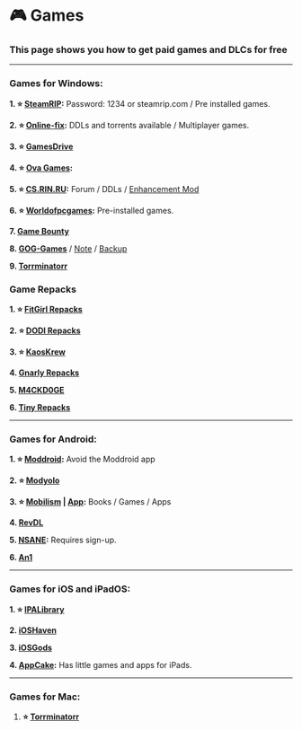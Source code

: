 # 🎮 Games
### This page shows you how to get paid games and DLCs for free 

***

### Games for Windows:

**1. ⭐ [SteamRIP](https://steamrip.com/):** Password: 1234 or steamrip.com / Pre installed games.

**2. ⭐ [Online-fix](https://online-fix.me/):** DDLs and torrents available / Multiplayer games.

**3. ⭐ [GamesDrive](https://gamesdrive.net/)**

**4. ⭐ [Ova Games](https://www.ovagames.com/):**

**5. ⭐ [CS.RIN.RU](https://cs.rin.ru/):** Forum / DDLs / [Enhancement Mod](https://github.com/SubZeroPL/cs-rin-ru-enhanced-mod)

**6. ⭐ [Worldofpcgames](https://worldof-pcgames.net/):** Pre-installed  games. 

**7. [Game Bounty](https://gamebounty.world/)**

**8. [GOG-Games](https://gog-games.to)** / [Note](https://a.imagem.app/opdEX8.png) / [Backup](https://github.com/ezerear/gog-games.to_backup)

**9. [Torrminatorr](https://forum.torrminatorr.com/)**

### Game Repacks 

**1. ⭐ [FitGirl Repacks](https://www.fitgirl-repacks.site)**

**2. ⭐ [DODI Repacks](https://dodi-repacks.site/)**

**3. ⭐ [KaosKrew](https://www.kaoskrew.org/)**

**4. [Gnarly Repacks](https://rentry.org/gnarly_repacks)**

**5. [M4CKD0GE](https://m4ckd0ge-repacks.site/)**

**6. [Tiny Repacks](https://www.tiny-repacks.win/)**

***

### Games for Android:

**1. ⭐ [Moddroid](https://www.moddroid.com):** Avoid the Moddroid app

**2. ⭐ [Modyolo](https://modyolo.com)**

**3. ⭐ [Mobilism](https://forum.mobilism.org/viewforum.php?f=398) | [App](https://forum.mobilism.org/app/):** Books / Games / Apps

**4. [RevDL](https://revdl.com)**

**5. [NSANE](https://nsaneforums.com/):** Requires sign-up.

**6. [An1](https://an1.com/)**


***

### Games for iOS and iPadOS:

**1. ⭐ [IPALibrary](https://www.ipalibrary.me)**

**2. [iOSHaven](https://ioshaven.com/apps)**


**3. [iOSGods](https://app.iosgods.com/)**


**4. [AppCake](https://www.iphonecake.com/):** Has little games and apps for iPads.


***

### Games for Mac:


1. **⭐ [Torrminatorr](https://forum.torrminatorr.com/)**








